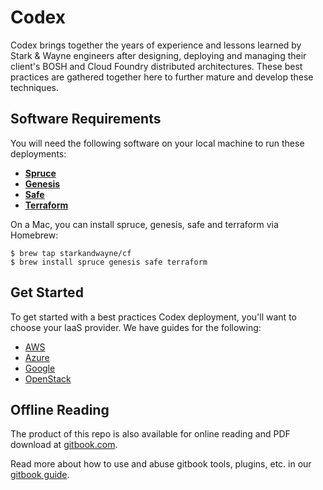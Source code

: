# Codex

Codex brings together the years of experience and lessons learned by
Stark & Wayne engineers after designing, deploying and managing their client's
BOSH and Cloud Foundry distributed architectures.  These best practices are
gathered together here to further mature and develop these techniques.

## Software Requirements

You will need the following software on your local machine to run these
deployments:

- **[Spruce][spruce]**
- **[Genesis][genesis]**
- **[Safe][safe]**
- **[Terraform][terraform]**

On a Mac, you can install spruce, genesis, safe and terraform via Homebrew:

```
$ brew tap starkandwayne/cf
$ brew install spruce genesis safe terraform
```

## Get Started

To get started with a best practices Codex deployment, you'll want to choose
your IaaS provider. We have guides for the following:

- [AWS](aws.md)
- [Azure](azure.md)
- [Google](google.md)
- [OpenStack](openstack.md)

## Offline Reading

The product of this repo is also available for online reading and PDF download
at [gitbook.com][gitbook].

Read more about how to use and abuse gitbook tools, plugins, etc. in our [gitbook
guide](gitbook.md).

[genesis]:   https://github.com/starkandwayne/genesis
[gitbook]:   https://www.gitbook.com/book/starkandwayne/codex/details
[spruce]:    https://github.com/geofffranks/spruce
[safe]:      https://github.com/starkandwayne/safe
[terraform]: https://www.terraform.io
[tf-inst]:   https://www.terraform.io/intro/getting-started/install.html
